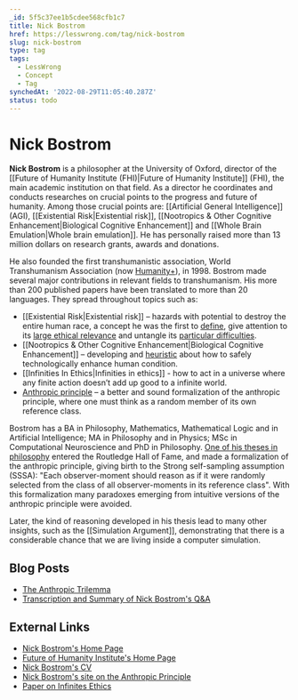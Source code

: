 ```yaml
---
_id: 5f5c37ee1b5cdee568cfb1c7
title: Nick Bostrom
href: https://lesswrong.com/tag/nick-bostrom
slug: nick-bostrom
type: tag
tags:
  - LessWrong
  - Concept
  - Tag
synchedAt: '2022-08-29T11:05:40.287Z'
status: todo
---
```


# Nick Bostrom

**Nick Bostrom** is a philosopher at the University of Oxford, director of the [[Future of Humanity Institute (FHI)|Future of Humanity Institute]] (FHI), the main academic institution on that field. As a director he coordinates and conducts researches on crucial points to the progress and future of humanity. Among those crucial points are: [[Artificial General Intelligence]] (AGI), [[Existential Risk|Existential risk]], [[Nootropics & Other Cognitive Enhancement|Biological Cognitive Enhancement]] and [[Whole Brain Emulation|Whole brain emulation]]. He has personally raised more than 13 million dollars on research grants, awards and donations.

He also founded the first transhumanistic association, World Transhumanism Association (now [Humanity+](http://http://humanityplus.org/)), in 1998. Bostrom made several major contributions in relevant fields to transhumanism. His more than 200 published papers have been translated to more than 20 languages. They spread throughout topics such as:

- [[Existential Risk|Existential risk]] – hazards with potential to destroy the entire human race, a concept he was the first to [define](http://www.nickbostrom.com/existential/risks.pdf), give attention to its [large ethical relevance](http://www.existential-risk.org/concept.pdf) and untangle its [particular difficulties](http://www.nickbostrom.com/papers/anthropicshadow.pdf).
- [[Nootropics & Other Cognitive Enhancement|Biological Cognitive Enhancement]] – developing and [heuristic](http://www.nickbostrom.com/evolution.pdf) about how to safely technologically enhance human condition.
- [[Infinities In Ethics|Infinities in ethics]] \- how to act in a universe where any finite action doesn’t add up good to a infinite world.
- [Anthropic principle](http://wiki.lesswrong.com/wiki/Observation_selection_effect) – a better and sound formalization of the anthropic principle, where one must think as a random member of its own reference class.

Bostrom has a BA in Philosophy, Mathematics, Mathematical Logic and in Artificial Intelligence; MA in Philosophy and in Physics; MSc in Computational Neuroscience and PhD in Philosophy. [One of his theses in philosophy](http://www.anthropic-principle.com/book/anthropicbias.pdf) entered the Routledge Hall of Fame, and made a formalization of the anthropic principle, giving birth to the Strong self-sampling assumption (SSSA): "Each observer-moment should reason as if it were randomly selected from the class of all observer-moments in its reference class". With this formalization many paradoxes emerging from intuitive versions of the anthropic principle were avoided.

Later, the kind of reasoning developed in his thesis lead to many other insights, such as the [[Simulation Argument]], demonstrating that there is a considerable chance that we are living inside a computer simulation.

## Blog Posts

- [The Anthropic Trilemma](http://lesswrong.com/lw/19d/the_anthropic_trilemma/)
- [Transcription and Summary of Nick Bostrom's Q&A](http://lesswrong.com/lw/8h1/transcription_and_summary_of_nick_bostroms_qa/)

## External Links

- [Nick Bostrom's Home Page](http://www.nickbostrom.com/)
- [Future of Humanity Institute's Home Page](http://www.fhi.ox.ac.uk/)
- [Nick Bostrom's CV](http://www.nickbostrom.com/cv.pdf)
- [Nick Bostrom's site on the Anthropic Principle](http://http://www.anthropic-principle.com/)
- [Paper on Infinites Ethics](http://www.nickbostrom.com/ethics/infinite.pdf)
